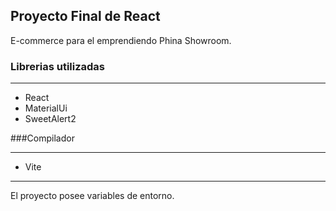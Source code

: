 ## Proyecto Final de React

E-commerce para el emprendiendo Phina Showroom.

### Librerias utilizadas

------------
- React
- MaterialUi
- SweetAlert2

###Compilador

------------
- Vite

------------
El proyecto posee variables de entorno.

